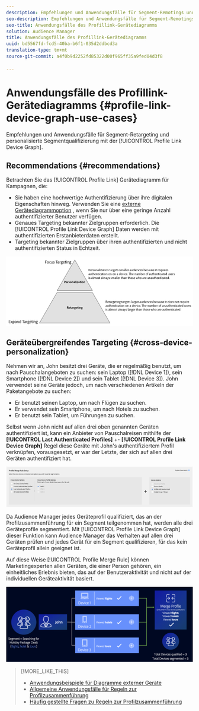 ```yaml
---
description: Empfehlungen und Anwendungsfälle für Segment-Remotings und personalisierte Segmentqualifizierung mit dem Profillink-Gerätediagramm.
seo-description: Empfehlungen und Anwendungsfälle für Segment-Remotings und personalisierte Segmentqualifizierung mit dem Profillink-Gerätediagramm.
seo-title: Anwendungsfälle des Profillink-Gerätediagramms
solution: Audience Manager
title: Anwendungsfälle des Profillink-Gerätediagramms
uuid: bd5567fd-fcd5-40ba-b6f1-035d2ddbcd3a
translation-type: tm+mt
source-git-commit: a4f0b9d2252fd85322d00f965ff35a9fed04d3f8

---
```



# Anwendungsfälle des Profillink-Gerätediagramms {#profile-link-device-graph-use-cases}

Empfehlungen und Anwendungsfälle für Segment-Retargeting und personalisierte Segmentqualifizierung mit der [!UICONTROL Profile Link Device Graph].

## Recommendations {#recommendations}

Betrachten Sie das [!UICONTROL Profile Link] Gerätediagramm für Kampagnen, die:

* Sie haben eine hochwertige Authentifizierung über ihre digitalen Eigenschaften hinweg. Verwenden Sie eine [externe Gerätediagrammoption](merge-rule-definitions.md#device-options) , wenn Sie nur über eine geringe Anzahl authentifizierter Benutzer verfügen.
* Genaues Targeting bekannter Zielgruppen erforderlich. Die [!UICONTROL Profile Link Device Graph] Daten werden mit authentifizierten Erstanbieterdaten erstellt.
* Targeting bekannter Zielgruppen über ihren authentifizierten und nicht authentifizierten Status in Echtzeit.

![](assets/merge-rule-triangle2.png)

## Geräteübergreifendes Targeting {#cross-device-personalization}

Nehmen wir an, John besitzt drei Geräte, die er regelmäßig benutzt, um nach Pauschalangeboten zu suchen: sein Laptop ([!DNL Device 1]), sein Smartphone ([!DNL Device 2]) und sein Tablet ([!DNL Device 3]). John verwendet seine Geräte jedoch, um nach verschiedenen Artikeln der Paketangebote zu suchen:

* Er benutzt seinen Laptop, um nach Flügen zu suchen.
* Er verwendet sein Smartphone, um nach Hotels zu suchen.
* Er benutzt sein Tablet, um Führungen zu suchen.

Selbst wenn John nicht auf allen drei oben genannten Geräten authentifiziert ist, kann ein Anbieter von Pauschalreisen mithilfe der **[!UICONTROL Last Authenticated Profiles]** +- **[!UICONTROL Profile Link Device Graph]** Regel diese Geräte mit John's authentifiziertem Profil verknüpfen, vorausgesetzt, er war der Letzte, der sich auf allen drei Geräten authentifiziert hat.

![last-device-graph](assets/last-device-graph.png)

Da Audience Manager jedes Geräteprofil qualifiziert, das an der Profilzusammenführung für ein Segment teilgenommen hat, werden alle drei Geräteprofile segmentiert. Mit [!UICONTROL Profile Link Device Graph] dieser Funktion kann Audience Manager das Verhalten auf allen drei Geräten prüfen und jedes Gerät für ein Segment qualifizieren, für das kein Geräteprofil allein geeignet ist.

Auf diese Weise [!UICONTROL Profile Merge Rule] können Marketingexperten allen Geräten, die einer Person gehören, ein einheitliches Erlebnis bieten, das auf der Benutzeraktivität und nicht auf der individuellen Geräteaktivität basiert.

![geräteübergreifende Personalisierung](assets/cross-device-personalization.png)

>[!MORE_LIKE_THIS]
>
>* [Anwendungsbeispiele für Diagramme externer Geräte](external-graph-use-cases.md)
>* [Allgemeine Anwendungsfälle für Regeln zur Profilzusammenführung](merge-rule-targeting-options.md)
>* [Häufig gestellte Fragen zu Regeln zur Profilzusammenführung](../../faq/faq-profile-merge.md)

